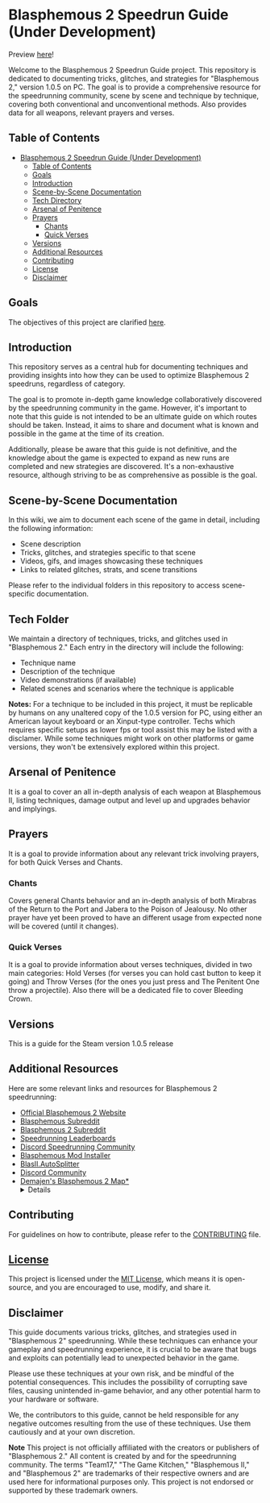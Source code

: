 # Blasphemous 2 Speedrun Guide (Under Development)

Preview [here](https://blas2guide.vercel.app/)!

Welcome to the Blasphemous 2 Speedrun Guide project. This repository is dedicated to documenting tricks, glitches, and strategies for "Blasphemous 2," version 1.0.5 on PC. The goal is to provide a comprehensive resource for the speedrunning community, scene by scene and technique by technique, covering both conventional and unconventional methods. Also provides data for all weapons, relevant prayers and verses.

## Table of Contents

- [Blasphemous 2 Speedrun Guide (Under Development)](#blasphemous-2-speedrun-guide-under-development)
  - [Table of Contents](#table-of-contents)
  - [Goals](#goals)
  - [Introduction](#introduction)
  - [Scene-by-Scene Documentation](#scene-by-scene-documentation)
  - [Tech Directory](#tech-directory)
  - [Arsenal of Penitence](#arsenal-of-penitence)
  - [Prayers](#prayers)
    - [Chants](#chants)
    - [Quick Verses](#quick-verses)
  - [Versions](#versions)
  - [Additional Resources](#additional-resources)
  - [Contributing](#contributing)
  - [License](#license)
  - [Disclaimer](#disclaimer)

## Goals

The objectives of this project are clarified [here](utils/goals.md).

## Introduction

This repository serves as a central hub for documenting techniques and providing insights into how they can be used to optimize Blasphemous 2 speedruns, regardless of category.

The goal is to promote in-depth game knowledge collaboratively discovered by the speedrunning community in the game. However, it's important to note that this guide is not intended to be an ultimate guide on which routes should be taken. Instead, it aims to share and document what is known and possible in the game at the time of its creation.

Additionally, please be aware that this guide is not definitive, and the knowledge about the game is expected to expand as new runs are completed and new strategies are discovered. It's a non-exhaustive resource, although striving to be as comprehensive as possible is the goal.

## Scene-by-Scene Documentation

In this wiki, we aim to document each scene of the game in detail, including the following information:

- Scene description
- Tricks, glitches, and strategies specific to that scene
- Videos, gifs, and images showcasing these techniques
- Links to related glitches, strats, and scene transitions

Please refer to the individual folders in this repository to access scene-specific documentation.

## Tech Folder

We maintain a directory of techniques, tricks, and glitches used in "Blasphemous 2." Each entry in the directory will include the following:

- Technique name
- Description of the technique
- Video demonstrations (if available)
- Related scenes and scenarios where the technique is applicable

**Notes:**
For a technique to be included in this project, it must be replicable by humans on any unaltered copy of the 1.0.5 version for PC, using either an American layout keyboard or an Xinput-type controller. Techs which requires specific setups as lower fps or tool assist this may be listed with a disclamer. While some techniques might work on other platforms or game versions, they won't be extensively explored within this project.

## Arsenal of Penitence

It is a goal to cover an all in-depth analysis of each weapon at Blasphemous II, listing techniques, damage output and level up and upgrades behavior and implyings.

## Prayers

It is a goal to provide information about any relevant trick involving prayers, for both Quick Verses and Chants.

### Chants

Covers general Chants behavior and an in-depth analysis of both Mirabras of the Return to the Port and Jabera to the Poison of Jealousy. No other prayer have yet been proved to have an different usage from expected none will be covered (until it changes).

### Quick Verses

It is a goal to provide information about verses techniques, divided in two main categories: Hold Verses (for verses you can hold cast button to keep it going) and Throw Verses (for the ones you just press and The Penitent One throw a projectile). Also there will be a dedicated file to cover Bleeding Crown.

## Versions

This is a guide for the Steam version 1.0.5 release

## Additional Resources

Here are some relevant links and resources for Blasphemous 2 speedrunning:

- [Official Blasphemous 2 Website](https://www.blasphemous2game.com/)
- [Blasphemous Subreddit](https://www.reddit.com/r/Blasphemous)
- [Blasphemous 2 Subreddit](https://www.reddit.com/r/BlasphemousII)
- [Speedrunning Leaderboards](https://www.speedrun.com/Blasphemous_II)
- [Discord Speedrunning Community](https://discord.gg/blasphemous2speedrun)
- [Blasphemous Mod Installer](https://github.com/BrandenEK/Blasphemous-Mod-Installer)
- [BlasII.AutoSplitter](https://github.com/BrandenEK/BlasII.AutoSplitter)
- [Discord Community](https://discord.com/invite/YDPRKerPtw)
- [Demajen's Blasphemous 2 Map*](https://www.demajen.co.uk/#B)<details>
    Demajen's Metroidvania Maps are provided by Demajen and are subject to their terms of use and rules. Be sure to use the map in accordance with their guidelines and respect their content. Their maps are the property of Demajen, and any rules they have set should be followed.
  </details>

## Contributing

For guidelines on how to contribute, please refer to the [CONTRIBUTING](docs/about/CONTRIBUTING.md) file.

## [License](LICENSE)

This project is licensed under the [MIT License](LICENSE), which means it is open-source, and you are encouraged to use, modify, and share it.

## Disclaimer

This guide documents various tricks, glitches, and strategies used in "Blasphemous 2" speedrunning. While these techniques can enhance your gameplay and speedrunning experience, it is crucial to be aware that bugs and exploits can potentially lead to unexpected behavior in the game.

Please use these techniques at your own risk, and be mindful of the potential consequences. This includes the possibility of corrupting save files, causing unintended in-game behavior, and any other potential harm to your hardware or software.

We, the contributors to this guide, cannot be held responsible for any negative outcomes resulting from the use of these techniques. Use them cautiously and at your own discretion.

**Note** This project is not officially affiliated with the creators or publishers of "Blasphemous 2." All content is created by and for the speedrunning community. The terms "Team17," "The Game Kitchen," "Blasphemous II," and "Blasphemous 2" are trademarks of their respective owners and are used here for informational purposes only. This project is not endorsed or supported by these trademark owners.
